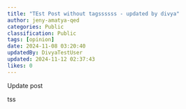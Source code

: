 ```yaml
---
title: "TEst Post without tagssssss - updated by divya"
author: jeny-amatya-qed
categories: Public
classification: Public
tags: [opinion]
date: 2024-11-08 03:20:40 
updatedBy: DivyaTestUser
updated: 2024-11-12 02:37:43 
likes: 0
---
```


Update post

tss